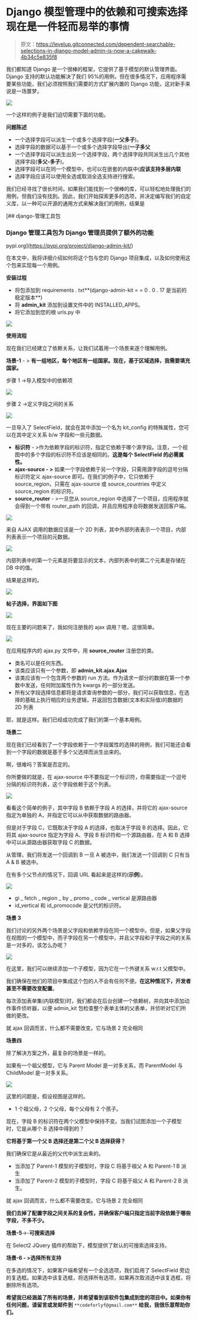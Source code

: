 # Django 模型管理中的依赖和可搜索选择现在是一件轻而易举的事情

> 原文：<https://levelup.gitconnected.com/dependent-searchable-selections-in-django-model-admin-is-now-a-cakewalk-4b34c5e835f8>

我们都知道 Django 是一个很棒的框架，它提供了基于模型的默认管理界面。Django 支持的默认功能解决了我们 95%的用例，但在很多情况下，应用程序需要某些功能，我们必须按照我们需要的方式扩展内置的 Django 功能，这对新手来说是一场噩梦。

![](img/a86fa9644454604e156709ccb0241c10.png)

一个这样的例子是我们迫切需要下面的功能。

**问题陈述**

*   一个选择字段可以派生一个或多个选择字段(**一父多子**)。
*   选择字段的数据可以基于一个或多个选择字段导出(**一子多父**
*   一个选择字段可以派生出另一个选择字段，两个选择字段共同派生出几个其他选择字段(**多父-多子**)。
*   选择字段可以在同一个模型中，也可以在嵌套的内联中(**应该支持多层内联**
*   选择字段应该可以使用全选或取消全选支持进行搜索。

我们已经寻找了很长时间，如果我们能找到一个很棒的库，可以轻松地处理我们的用例，但我们没有找到。因此，我们开始探索更多的选项，并决定编写我们的自定义库，以一种可以开源的通用方式来解决我们的用例，结果是

[](https://pypi.org/project/django-admin-kit/) [## django-管理工具包

### Django 管理工具包为 Django 管理员提供了额外的功能

pypi.org](https://pypi.org/project/django-admin-kit/) 

在本文中，我将详细介绍如何将这个包与您的 Django 项目集成，以及如何使用这个包来实现每一个用例。

**安装过程**

*   将包添加到 requirements . txt**(django-admin-kit = = 0 . 0 . 17 是当前的稳定版本**)
*   将 **admin_kit** 添加到设置文件中的 INSTALLED_APPS。
*   将它添加到您的根 urls.py 中

![](img/07976ea1c1b12601c4bcf478890e078c.png)

**使用流程**

现在我们已经建立了依赖关系，让我们试着用一个场景来逐个理解用例。

**场景-1** - > **有一组地区，每个地区有一组国家。现在，基于区域选择，我需要填充国家。**

步骤 1 ->导入模型中的依赖项

![](img/8b5c693fe095297925e9ecd0cc5e7e09.png)

步骤 2 ->定义字段之间的关系

![](img/79be5a6a53b8ea050aa59e7aa3407da8.png)

一旦导入了 SelectField，就会在其中添加一个名为 kit_config 的特殊属性，您可以在其中定义关系 b/w 字段和一些元数据。

*   **标识符** - >作为依赖字段的标识符，指定它依赖于哪个源字段。注意，一个视图中的多个字段的标识符不应该是相同的。**这是每个 SelectField 的必需属性。**
*   **ajax-source - >** 如果一个字段依赖于另一个字段，只需用源字段的逗号分隔标识符定义 ajax-source 即可。在我们的例子中，它只依赖于 source_region，只需在 ajax-source 或 source_countries 中定义 source_region 的标识符。
*   **source_router** - >一旦您从 source_region 中选择了一个项目，应用程序就会得到一个带有 router_path 的回调，并且应用程序会将数据发送回客户端。

![](img/7066a8beda4a89e73447b2e81e01878c.png)

来自 AJAX 调用的数据应该是一个 2D 列表，其中外部列表表示一个项目，内部列表表示一个项目的元数据。

![](img/edb0e3d3fb01732130242c01a474d525.png)

内部列表中的第一个元素是将要显示的文本，内部列表中的第二个元素是存储在 DB 中的值。

结果是这样的。

![](img/b624909454ca4ffe13e4bd79c2eae990.png)

**帖子选择，界面如下图**

![](img/ac8e7189d86dfbe84af07796f19b2ba2.png)

现在主要的问题来了，我如何注册我的 ajax 调用？嗯，这很简单。

![](img/54d9615255a9c1ff6498ba7c5d8fcfe5.png)

在应用程序内的 ajax.py 文件中，用 **source_router** 注册您的类。

*   类名可以是任何东西。
*   该类应该只有一个参数，即 **admin_kit.ajax.Ajax**
*   该类应该有一个包含两个参数的 run 方法。作为请求一部分的数据在第一个参数中发送，任何附加属性作为 kwargs 的一部分发送。
*   所有父字段选择信息都将是请求查询参数的一部分，我们可以获取信息，在选择的基础上执行相应的业务逻辑，并返回包含数据(文本和实际值)的数据的 2D 列表

耶，就是这样。我们已经成功完成了我们的第一个基本用例。

**场景二**

现在我们已经看到了一个字段依赖于一个字段属性的选择的用例，我们可能还会看到一个字段的数据是基于多个父选择而派生出来的。

啊，很难吗？答案是否定的。

你所要做的就是，在 ajax-source 中不要指定一个标识符，你需要指定一个逗号分隔的标识符列表，这个字段依赖于这个列表。

![](img/126d80f8ef6513735ad1393bdc306864.png)

看看这个简单的例子，其中字段 B 依赖于字段 A 的选择，并将它的 ajax-source 指定为单独的 A，并指定它可以从中获取数据的路由器。

但是对于字段 C，它既取决于字段 A 的选择，也取决于字段 B 的选择。因此，它将其 ajax-source 指定为字段 A、字段 B 标识符和一个源路由器，在 A 和 B 选择中可以从源路由器获取字段 C 的数据。

从管理，我们将发送一个回调到 B 一旦 A 被选中，我们发送一个回调到 C 只有当 A & B 被选中。

在有多个父节点的情况下，回调 URL 看起来是这样的(**示例**)。

![](img/1de1ce18d7c08dac81de6365026287a5.png)

*   gi _ fetch _ region _ by _ promo _ code _ vertical 是源路由器
*   id_vertical 和 id_promocode 是父代的标识符。

**场景 3**

我们讨论的另外两个场景是父字段和依赖字段在同一个模型中。但是，如果父字段在视图的一个模型中，而子字段在另一个模型中，并且父字段和子字段之间的关系是一对多的，该怎么办呢？

![](img/f21baa37b35516ea54e63571d03af1b4.png)

在这里，我们可以继续添加一个子模型，因为它在一个外键关系 w.r.t 父模型中。

我们确保在他们的项目中集成这个包的人不会有任何不便。**在这种情况下，开发者甚至不需要改变配置**。

每次添加表单集(内联模型)时，我们都会在后台创建一个依赖树，并向其中添加动作事件侦听器，以便 admin_kit 包检查整个表单主体的父表单，并侦听对它们所做的更改。

就 ajax 回调而言，什么都不需要改变。它与场景 2 完全相同

**场景四**

除了解决方案之外，最复杂的场景是一样的。

如果有一个祖父模型，它与 Parent Model 是一对多关系，而 ParentModel 与 ChildModel 是一对多关系。

![](img/2d81c260306dccbf7917f78e1fa8258b.png)

这里的问题是，假设视图是这样的。

*   1 个祖父母，2 个父母，每个父母有 2 个孩子。

现在，字段 B 的标识符在两个父模型中保持不变。当我们试图添加一个子模型时，它是从哪个 B 选择中得到的？

**它将基于第一个父 B 选择还是第二个父 B 选择获得？**

我们确保它是从最近的父代中派生出来的。

*   当添加了 Parent-1 模型的子模型时，字段 C 将基于祖父 A 和 Parent-1 B 派生
*   当添加了 Parent-2 模型的子模型时，字段 C 将基于祖父 A 和 Parent-2 B 派生。

就 ajax 回调而言，什么都不需要改变。它与场景 2 完全相同

**我们去掉了配置字段之间关系的复杂性，并确保客户端只指定当前字段依赖于哪些字段，不多不少。**

**场景-5**->-**可搜索选择**

在 Select2 JQuery 插件的帮助下，模型提供了默认的可搜索选择支持。

**场景-6 - >选择所有支持**

在多选的情况下，如果客户端希望有一个全选选项，我们启用了 SelectField 旁边的复选框。如果选中该复选框，将选择所有选项，如果再次取消选中该复选框，将删除所有选项。

**希望我已经涵盖了所有的场景，并希望看到该软件包集成到您的项目中。如果你有任何问题，请留言或发邮件到** `**codeforlyf@gmail.com**` **给我，我很乐意帮助你们。**